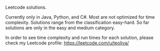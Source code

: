 Leetcode solutions.

Currently only in Java, Python, and C#. Most are not optimized for time complexity. Solutions range from the classification easy-hard. So far solutions are only in the easy and medium category.

In order to see time complexity and run times for each solution, please check my Leetcode profile: https://leetcode.com/u/teoliva/
